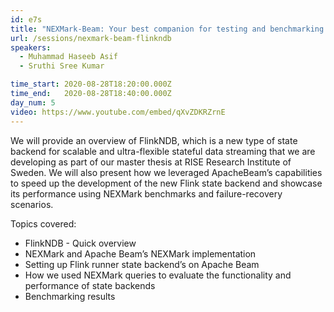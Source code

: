 ```yaml
---
id: e7s
title: "NEXMark-Beam: Your best companion for testing and benchmarking new core stream processing libraries"
url: /sessions/nexmark-beam-flinkndb
speakers:
  - Muhammad Haseeb Asif
  - Sruthi Sree Kumar

time_start: 2020-08-28T18:20:00.000Z
time_end:   2020-08-28T18:40:00.000Z
day_num: 5
video: https://www.youtube.com/embed/qXvZDKRZrnE
---
```


We will provide an overview of FlinkNDB, which is a new type of state backend for scalable and ultra-flexible stateful data streaming that we are developing as part of our master thesis at RISE Research Institute of Sweden. We will also present how we leveraged ApacheBeam’s capabilities to speed up the development of the new Flink state backend and showcase its performance using NEXMark benchmarks and failure-recovery scenarios. 

Topics covered:
* FlinkNDB - Quick overview 
* NEXMark and Apache Beam’s NEXMark implementation 
* Setting up Flink runner state backend’s on Apache Beam 
* How we used NEXMark queries to evaluate the functionality and performance of state backends 
* Benchmarking results
